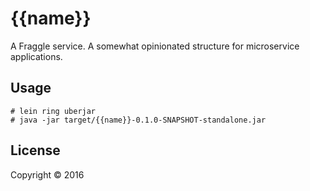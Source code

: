 # {{name}}

A Fraggle service.  A somewhat opinionated structure for microservice applications.

## Usage

    # lein ring uberjar
    # java -jar target/{{name}}-0.1.0-SNAPSHOT-standalone.jar

## License

Copyright © 2016 <NAME>
